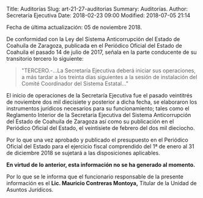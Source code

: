 Title: Auditorías
Slug: art-21-27-auditorias
Summary: Auditorías.
Author: Secretaría Ejecutiva
Date: 2018-02-23 09:00
Modified: 2018-07-05 21:14


Fecha de última actualización: 05 de noviembre 2018.

De conformidad con la Ley del Sistema Anticorrupción del Estado de
Coahuila de Zaragoza, publicada en el Periódico Oficial del Estado de
Coahuila el pasado 14 de julio de 2017, señala en la parte conducente
de su transitorio tercero lo siguiente:

> "TERCERO.-...La Secretaría Ejecutiva deberá iniciar sus operaciones, a
más tardar a los treinta días siguientes a la sesión de instalación del
Comité Coordinador del Sistema Estatal..."

El inicio de operaciones de la Secretaría Ejecutiva fue el pasado
veintitrés de noviembre dos mil diecisiete y posterior a dicha fecha,
se elaboraron los instrumentos jurídicos necesarios para su
funcionamiento; tales como el Reglamento Interior de la Secretaría
Ejecutiva del Sistema Anticorrupción del Estado de Coahuila de Zaragoza
así como su publicación en el Periódico Oficial del Estado, el
veintisiete de febrero del dos mil dieciocho.

Por lo que una vez aprobado y publicado el presupuesto en el Periódico
Oficial del Estado para el ejercicio fiscal comprendido del 1ª de enero
al 31 de diciembre 2018 se sujetará a las disposiciones aplicables.

**En virtud de lo anterior, esta información no se ha generado al momento.**

Por lo que se le informa que el funcionario responsable de la presente
información es el **Lic. Mauricio Contreras Montoya,** Titular de la Unidad
de Asuntos Jurídicos.
